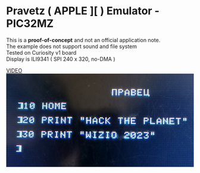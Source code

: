 # Pravetz ( APPLE ][ ) Emulator - PIC32MZ


This is a **proof-of-concept** and not an official application note.<br>
The example does not support sound and file system<br>
Tested on Curiosity v1 board<br>
Display is ILI9341 ( SPI 240 x 320, no-DMA )

[VIDEO](https://www.youtube.com/watch?v=D4u4xpfDgAM)
![pic32mz](https://raw.githubusercontent.com/Wiz-IO/examples-XC32/main/baremetal/EMU-Pravetz/pravetz.jpg)
